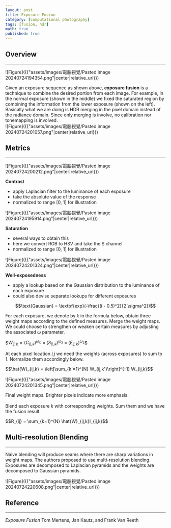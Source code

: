 ```yaml
---
layout: post
title: Exposure Fusion
category: [computational photography]
tags: [fusion, hdr]
math: true
published: true
---
```


<link rel="stylesheet" href="/assets/blogutil.css">

## Overview
---
![Figure]({{"assets/images/電腦視覺/Pasted image 20240724194354.png"|center|relative_url}})
<div class="info-div">
Given an exposure sequence as shown above, <b>exposure fusion</b> is a technique to combine the desired portion from each image. For example, in the normal exposure (shown in the middle) we fixed the saturated region by combining the information from the lower exposure (shown on the left). Basically what we are doing is HDR merging in the pixel domain instead of the radiance domain. Since only merging is involve, no calibration nor tonemapping is involved.
</div>
![Figure]({{"assets/images/電腦視覺/Pasted image 20240724201057.png"|center|relative_url}})

## Metrics
---
![Figure]({{"assets/images/電腦視覺/Pasted image 20240724200212.png"|center|relative_url}})

<div class="note-div">
<b>Contrast</b><br>
<ul>
<li>apply Laplacian filter to the luminance of each exposure</li>
<li>take the absolute value of the response</li>
<li>normalized to range [0, 1] for illustration</li>
</ul>
</div>

![Figure]({{"assets/images/電腦視覺/Pasted image 20240724195914.png"|center|relative_url}})

<div class="note-div">
<b>Saturation</b><br>
<ul>
<li>several ways to obtain this</li>
<li>here we convert RGB to HSV and take the S channel</li>
<li>normalized to range [0, 1] for illustration</li>
</ul>
</div>

![Figure]({{"assets/images/電腦視覺/Pasted image 20240724201324.png"|center|relative_url}})

<div class="note-div">
<b>Well-exposedness</b><br>
<ul>
<li>apply a lookup based on the Gaussian distribution to the luminance of each exposure</li>
<li>could also devise separate lookups for different exposures</li>
</ul>
</div>

$$\text{Gaussian} = \textbf{exp}(-\frac{(i - 0.5)^2}{2 \sigma^2})$$

<div class="info-div">
For each exposure, we denote by <i>k</i> in the formula below, obtain three weight maps according to the defined measures. Merge the weight maps. We could choose to strengthen or weaken certain measures by adjusting the associated &#x3C9; parameter.
</div>

\$$W_{ij,k} = (C_{ij,k})^{\omega_C} \times (S_{ij,k})^{\omega_S} \times (E_{ij,k})^{\omega_E}$$

<div class="info-div">
At each pixel location <i>i,j</i> we need the weights (across exposures) to sum to 1. Normalize them accordingly below.
</div>

\$$\hat{W}_{ij,k} = \left[\sum_{k'=1}^{N} W_{ij,k'}\right]^{-1} W_{ij,k}$$

![Figure]({{"assets/images/電腦視覺/Pasted image 20240724201345.png"|center|relative_url}})

<div class="info-div">
Final weight maps. Brighter pixels indicate more emphasis.<br><br>
Blend each exposure <i>k</i> with corresponding weights. Sum them and we have the fusion result.
</div>

\$$R_{ij} = \sum_{k=1}^{N} \hat{W}_{ij,k}I_{ij,k}$$

## Multi-resolution Blending
---
<div class="info-div">
Naive blending will produce seams where there are sharp variations in weight maps. The authors proposed to use multi-resolution blending. Exposures are decomposed to Laplacian pyramids and the weights are decomposed to Gaussian pyramids.
</div>

![Figure]({{"assets/images/電腦視覺/Pasted image 20240724220608.png"|center|relative_url}})

## Reference
---
*Exposure Fusion*
Tom Mertens, Jan Kautz, and Frank Van Reeth